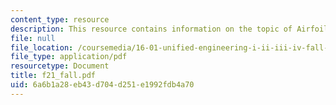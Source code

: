 ```yaml
---
content_type: resource
description: This resource contains information on the topic of Airfoil Polar Relations.
file: null
file_location: /coursemedia/16-01-unified-engineering-i-ii-iii-iv-fall-2005-spring-2006/6a6b1a28eb43d704d251e1992fdb4a70_f21_fall.pdf
file_type: application/pdf
resourcetype: Document
title: f21_fall.pdf
uid: 6a6b1a28-eb43-d704-d251-e1992fdb4a70
---
```

